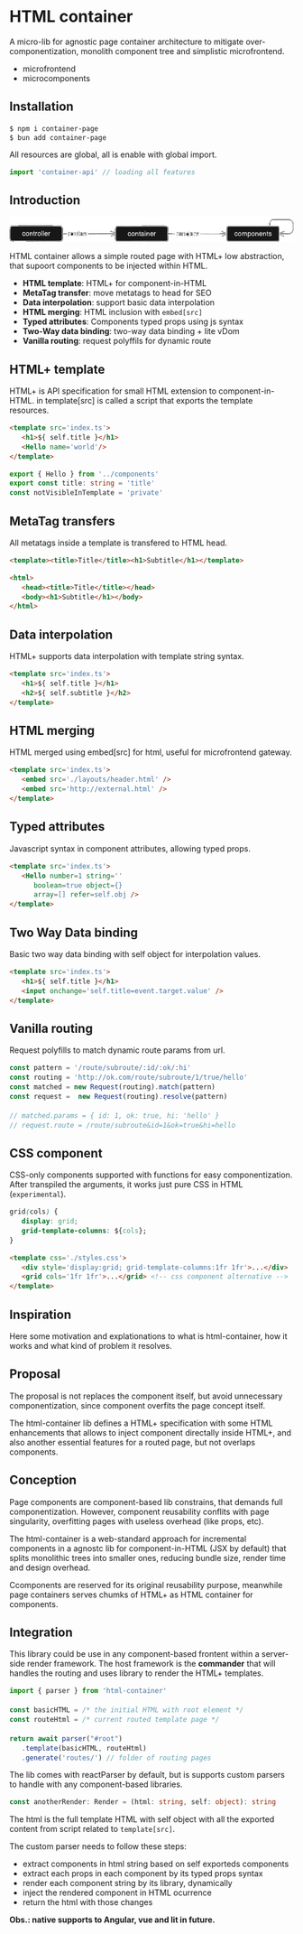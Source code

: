 # HTML container

A micro-lib for agnostic page container architecture to mitigate over-componentization, monolith component tree and simplistic microfrontend.

* microfrontend
* microcomponents

## Installation

```
$ npm i container-page
$ bun add container-page
```

All resources are global, all is enable with global import.

```ts
import 'container-api' // loading all features
```

## Introduction

<img src='assets/container-page.png'><br>

HTML container allows a simple routed page with HTML+ low abstraction, that supoort components to be injected within HTML.

* **HTML template**: HTML+ for component-in-HTML
* **MetaTag transfer**: move metatags to head for SEO
* **Data interpolation**: support basic data interpolation
* **HTML merging**: HTML inclusion with `embed[src]`
* **Typed attributes**: Components typed props using js syntax
* **Two-Way data binding**: two-way data binding + lite vDom
* **Vanilla routing**: request polyffils for dynamic route


## HTML+ template

HTML+ is API specification for small HTML extension to component-in-HTML. in template[src] is called a script that exports the template resources.

<aside cols='4:5' >

```html
<template src='index.ts'>
   <h1>${ self.title }</h1> 
   <Hello name='world'/>
</template>
```

```ts
export { Hello } from '../components'
export const title: string = 'title'
const notVisibleInTemplate = 'private'
```

</aside>

## MetaTag transfers

All metatags inside a template is transfered to HTML head.

<aside cols='3:5'>

```html
<template><title>Title</title><h1>Subtitle</h1></template>
```

```html
<html>
   <head><title>Title</title></head>
   <body><h1>Subtitle</h1></body>
</html>
```

</aside>

## Data interpolation

HTML+ supports data interpolation with template string syntax.

```html
<template src='index.ts'>
   <h1>${ self.title }</h1> 
   <h2>${ self.subtitle }</h2>
</template>
```

## HTML merging

HTML merged using embed[src] for html, useful for microfrontend gateway.

<aside cols='2'>

```html
<template src='index.ts'>
   <embed src='./layouts/header.html' />
   <embed src='http://external.html' />
</template>
```

</aside>

## Typed attributes

Javascript syntax in component attributes, allowing typed props.

```html
<template src='index.ts'>
   <Hello number=1 string='' 
      boolean=true object={} 
      array=[] refer=self.obj />
</template>
```

## Two Way Data binding 

Basic two way data binding with self object for interpolation values.

```html
<template src='index.ts'>
   <h1>${ self.title }</h1>
   <input onchange='self.title=event.target.value' />
</template>
```

## Vanilla routing

Request polyfills to match dynamic route params from url.

```ts
const pattern = '/route/subroute/:id/:ok/:hi'
const routing = 'http://ok.com/route/subroute/1/true/hello'
const matched = new Request(routing).match(pattern)
const request =  new Request(routing).resolve(pattern)

// matched.params = { id: 1, ok: true, hi: 'hello' }
// request.route = /route/subroute&id=1&ok=true&hi=hello
```

## CSS component

CSS-only components supported with functions for easy componentization. After transpiled the arguments, it works just pure CSS in HTML (`experimental`).

```css
grid(cols) { 
   display: grid;
   grid-template-columns: ${cols}; 
}
```

```html
<template css='./styles.css'>
   <div style='display:grid; grid-template-columns:1fr 1fr'>...</div>
   <grid cols='1fr 1fr'>...</grid> <!-- css component alternative -->
</template>
```

## Inspiration

Here some motivation and explationations to what is html-container, how it works and what kind of problem it resolves.

## Proposal

The proposal is not replaces the component itself, but avoid unnecessary componentization, since component overfits the page concept itself.

The html-container lib defines a HTML+ specification with some HTML enhancements that allows to inject component directally inside HTML+, and also another essential features for a routed page, but not overlaps components.

## Conception

Page components are component-based lib constrains, that demands full componentization. However, component reusability conflits with page singularity, overfitting pages with useless overhead (like props, etc).

The html-container is a web-standard approach for incremental components in a agnostc lib for component-in-HTML (JSX by default) that splits monolithic trees into smaller ones, reducing bundle size, render time and design overhead.

Ccomponents are reserved for its original reusability purpose, meanwhile page containers serves chumks of HTML+ as HTML container for components.

## Integration

This library could be use in any component-based frontent within a server-side render framework. The host framework is the **commander** that will handles the routing and uses library to render the HTML+ templates.

```ts
import { parser } from 'html-container'

const basicHTML = /* the initial HTML with root element */
const routeHtml = /* current routed template page */

return await parser("#root")
   .template(basicHTML, routeHtml)
   .generate('routes/') // folder of routing pages
```

The lib comes with reactParser by default, but is supports custom parsers to handle with any component-based libraries. 

```ts
const anotherRender: Render = (html: string, self: object): string
```

The html is the full template HTML with self object with all the exported content from script related to `template[src]`. 

The custom parser needs to follow these steps:

* extract components in html string based on self exporteds components
* extract each props in each component by its typed props syntax
* render each component string by its library, dynamically
* inject the rendered component in HTML ocurrence
* return the html with those changes

**Obs.: native supports to Angular, vue and lit in future.**